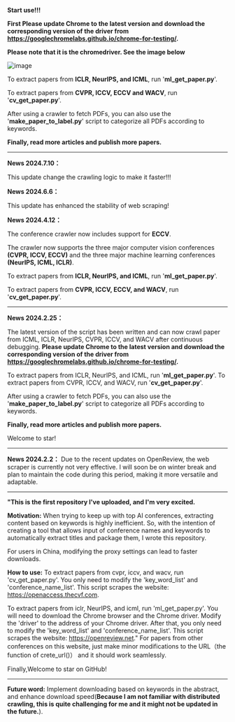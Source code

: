 **Start use!!!**

**First Please update Chrome to the latest version and download the corresponding version of the driver from https://googlechromelabs.github.io/chrome-for-testing/.**

**Please note that it is the chromedriver. See the image below**

![image](https://github.com/user-attachments/assets/13a68c41-a290-408e-80da-b1cfb222b258)


To extract papers from **ICLR, NeurIPS, and ICML**, run '**ml_get_paper.py**'. 

To extract papers from **CVPR, ICCV, ECCV and WACV**, run '**cv_get_paper.py**'. 

After using a crawler to fetch PDFs, you can also use the '**make_paper_to_label.py**' script to categorize all PDFs according to keywords.

**Finally, read more articles and publish more papers.**

______________________________________________________________________________________________________________________________________________________________________

**News  2024.7.10：**


This update change the crawling logic to make it faster!!!


**News  2024.6.6：**

This update has enhanced the stability of web scraping!



**News  2024.4.12：**


The conference crawler now includes support for **ECCV**.

The crawler now supports the three major computer vision conferences **(CVPR, ICCV, ECCV)** and the three major machine learning conferences **(NeurIPS, ICML, ICLR)**.

To extract papers from **ICLR, NeurIPS, and ICML**, run '**ml_get_paper.py**'. 

To extract papers from **CVPR, ICCV, ECCV, and WACV**, run '**cv_get_paper.py**'. 

______________________________________________________________________________________________________________________________________________________________________

**News  2024.2.25：**

The latest version of the script has been written and can now crawl paper from ICML, ICLR, NeurIPS, CVPR, ICCV, and WACV after continuous debugging. **Please update Chrome to the latest version and download the corresponding version of the driver from https://googlechromelabs.github.io/chrome-for-testing/.**

To extract papers from ICLR, NeurIPS, and ICML, run '**ml_get_paper.py**'. 
To extract papers from CVPR, ICCV, and WACV, run '**cv_get_paper.py**'. 

After using a crawler to fetch PDFs, you can also use the '**make_paper_to_label.py**' script to categorize all PDFs according to keywords.

**Finally, read more articles and publish more papers.**

Welcome to star!

______________________________________________________________________________________________________________________________________________________________________










**News  2024.2.2：**
Due to the recent updates on OpenReview, the web scraper is currently not very effective. I will soon be on winter break and plan to maintain the code during this period, making it more versatile and adaptable.


______________________________________________________________________________________________________________________________________________________________________


**"This is the first repository I've uploaded, and I'm very excited.**

**Motivation:**
When trying to keep up with top AI conferences, extracting content based on keywords is highly inefficient. So, 
with the intention of creating a tool that allows input of conference names and keywords to automatically extract titles and package them, I wrote this repository.

For users in China, modifying the proxy settings can lead to faster downloads.

**How to use:**
To extract papers from cvpr, iccv, and wacv, run 'cv_get_paper.py'. You only need to modify the 'key_word_list' and 'conference_name_list'. 
This script scrapes the website: https://openaccess.thecvf.com.

To extract papers from iclr, NeurIPS, and icml, run 'ml_get_paper.py'. You will need to download the Chrome browser and the Chrome driver. 
Modify the 'driver' to the address of your Chrome driver. After that, you only need to modify the 'key_word_list' and 'conference_name_list'.
This script scrapes the website: https://openreview.net."  For papers from other conferences on this website, just make minor modifications to
the URL（the function of crete_url()） and it should work seamlessly.

Finally,Welcome to star on GitHub!

______________________________________________________________________________________________________________________________________________________________________

**Future word:**
Implement downloading based on keywords in the abstract, and enhance download speed(**Because I am not familiar with distributed crawling, this is quite challenging for me and it might not be updated in the future.**).


